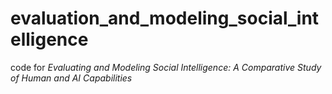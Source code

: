 # evaluation_and_modeling_social_intelligence
code for *Evaluating and Modeling Social Intelligence: A Comparative Study of Human and AI Capabilities*
